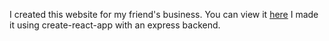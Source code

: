 I created this website for my friend's business. You can view it [here](https://www.russellhomerenewal.com) I made it using create-react-app with an express backend.
